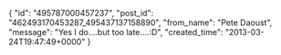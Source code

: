  {
   "id": "495787000457237",
   "post_id": "462493170453287_495437137158890",
   "from_name": "Pete Daoust",
   "message": "Yes I do....but too late....:D",
   "created_time": "2013-03-24T19:47:49+0000"
 }
